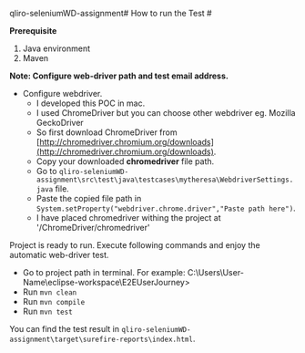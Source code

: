 qliro-seleniumWD-assignment# How to run the Test #

**Prerequisite**
1. Java environment 
2. Maven 


**Note: Configure web-driver path and test email address.**
	

- Configure webdriver.
    - I developed this POC in mac.
    - I used ChromeDriver but you can choose other webdriver eg. Mozilla GeckoDriver 
    - So first download ChromeDriver from [http://chromedriver.chromium.org/downloads](http://chromedriver.chromium.org/downloads).
    - Copy your downloaded **chromedriver** file path.
    - Go to `qliro-seleniumWD-assignment\src\test\java\testcases\mytheresa\WebdriverSettings.java` file.
    - Paste the copied file path in `System.setProperty("webdriver.chrome.driver","Paste path here")`.
    - I have placed chromedriver withing the project at '/ChromeDriver/chromedriver'


	
Project is ready to run. Execute following commands and enjoy the automatic web-driver test.
- Go to project path in terminal. For example: C:\Users\User-Name\eclipse-workspace\E2EUserJourney>
- Run `mvn clean`
- Run `mvn compile`
- Run `mvn test`

You can find the test result in `qliro-seleniumWD-assignment\target\surefire-reports\index.html`.